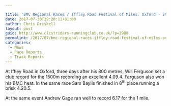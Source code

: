 ```yaml
---

title: 'BMC Regional Races / Iffley Road Festival of Miles, Oxford - 29/07/2017'
date: 2017-07-30T20:20:11+01:00
author: Chris Driskell
layout: post
guid: http://www.clcstriders-runningclub.co.uk/?p=2908
permalink: /2017/07/bmc-regional-races-iffley-road-festival-of-miles-oxford-29072017/
categories:
  - News
  - Race Reports
  - Track Reports
---
```

At Iffley Road in Oxford, three days after his 800 metres, Will Ferguson set a club record for the 1500m recording an excellent 4.09.4. Ferguson also won his BMC heat. In the same race Sam Baylis finished in 8<sup>th</sup> place running a brisk 4.20.5.

At the same event Andrew Gage ran well to record 6.17 for the 1 mile.